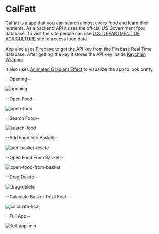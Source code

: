 # CalFatt

Calfatt is a app that you can search almost every food and learn their nutrients. As a backend API it uses the official US Government food database. To visit the site people can use [U.S. DEPARTMENT OF AGRICULTURE](https://fdc.nal.usda.gov/index.html) site to access food data.

App also uses [Firebase](https://firebase.google.com/) to get the API key from the Firebase Real Time database. After getting the key it stores the API key inside [Keychain Wrapper](https://github.com/jrendel/SwiftKeychainWrapper).

It also uses [Animated Gradient Effect](https://github.com/rwbutler/AnimatedGradientView) to visualize the app to look pretty.


--Opening--  


![opening](https://user-images.githubusercontent.com/27813389/98037481-b2144800-1e2c-11eb-9c5b-042a121beae2.gif)


--Open Food--  


![open-food](https://user-images.githubusercontent.com/27813389/98037744-1a632980-1e2d-11eb-9dc2-ba032c8fde8d.gif)


--Search Food--


![search-food](https://user-images.githubusercontent.com/27813389/98037836-3ebf0600-1e2d-11eb-957b-eaa28fc60791.gif)


--Add Food Into Basket--  


![add-basket-delete](https://user-images.githubusercontent.com/27813389/98037897-572f2080-1e2d-11eb-9b0e-3506f906cd12.gif)


--Open Food From Basket--


![open-food-from-basket](https://user-images.githubusercontent.com/27813389/98037970-7168fe80-1e2d-11eb-9c75-f99be12373ec.gif)


--Drag Delete--  


![drag-delete](https://user-images.githubusercontent.com/27813389/98038015-8180de00-1e2d-11eb-9b9a-0d4ae3845851.gif)


--Calculate Basket Total Kcal--  


![calculate-kcal](https://user-images.githubusercontent.com/27813389/98038099-9c535280-1e2d-11eb-8ed7-a7a11c97d444.gif)


--Full App--


![full-app-min](https://user-images.githubusercontent.com/27813389/98038246-dae90d00-1e2d-11eb-93b7-b0aa1a510ffe.gif)

